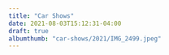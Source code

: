 ```yaml
---
title: "Car Shows"
date: 2021-08-03T15:12:31-04:00
draft: true
albumthumb: "car-shows/2021/IMG_2499.jpeg"
---
```


